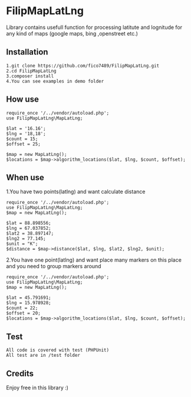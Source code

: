 # FilipMapLatLng
Library contains usefull function for processing latitute and lognitude for any kind of maps (google maps, bing ,openstreet etc.)

## Installation

	1.git clone https://github.com/fico7489/FilipMapLatLng.git
	2.cd FilipMapLatLng
	3.composer install
	4.You can see examples in demo folder
	
	
	
## How use
	
	require_once '/../vendor/autoload.php';
	use FilipMapLatLng\MapLatLng;
			
	$lat = '16.16';
	$lng = '18,18';
	$count = 15;
	$offset = 25;
	
	$map = new MapLatLng();
	$locations = $map->algorithm_locations($lat, $lng, $count, $offset);
	
	
## When use

1.You have two points(latlng) and want calculate distance
	
	require_once '/../vendor/autoload.php';
	use FilipMapLatLng\MapLatLng;
	$map = new MapLatLng();
	
	$lat = 88.898556;
	$lng = 67.037852;
	$lat2 = 38.897147;
	$lng2 = 77.145;
	$unit = "K";
	$distance = $map->distance($lat, $lng, $lat2, $lng2, $unit);

2.You have one point(latlng) and want place many markers on this place and you need to group markers around
	
	require_once '/../vendor/autoload.php';
	use FilipMapLatLng\MapLatLng;
	$map = new MapLatLng();
	
	$lat = 45.791691;
	$lng = 15.978928;
	$count = 22;
	$offset = 20;
	$locations = $map->algorithm_locations($lat, $lng, $count, $offset);
	
## Test
	
	
	All code is covered with test (PHPUnit)
	All test are in /test folder

## Credits
	
Enjoy free in this library :)
	
	
	
